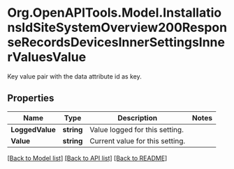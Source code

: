 # Org.OpenAPITools.Model.InstallationsIdSiteSystemOverview200ResponseRecordsDevicesInnerSettingsInnerValuesValue
Key value pair with the data attribute id as key.

## Properties

Name | Type | Description | Notes
------------ | ------------- | ------------- | -------------
**LoggedValue** | **string** | Value logged for this setting. | 
**Value** | **string** | Current value for this setting. | 

[[Back to Model list]](../../README.md#documentation-for-models) [[Back to API list]](../../README.md#documentation-for-api-endpoints) [[Back to README]](../../README.md)

